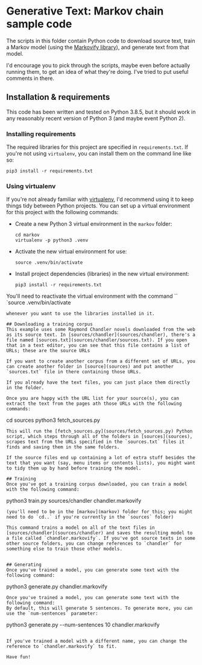 # Generative Text: Markov chain sample code

The scripts in this folder contain Python code to download source text, train a Markov model (using the [Markovify library](https://github.com/jsvine/markovify)), and generate text from that model.

I'd encourage you to pick through the scripts, maybe even before actually running them, to get an idea of what they're doing. I've tried to put useful comments in there.


## Installation & requirements
This code has been written and tested on Python 3.8.5, but it should work in any reasonably recent version of Python 3 (and maybe event Python 2).

### Installing requirements
The required libraries for this project are specified in `requirements.txt`. If you're not using `virtualenv`, you can install them on the command line like so:
```
pip3 install -r requirements.txt
```

### Using virtualenv
If you're not already familiar with [virtualenv](https://docs.python-guide.org/dev/virtualenvs/#lower-level-virtualenv), I'd recommend using it to keep things tidy between Python projects. You can set up a virtual environment for this project with the following commands:

* Create a new Python 3 virtual environment in the `markov` folder:
    ```
    cd markov
    virtualenv -p python3 .venv
    ```
* Activate the new virtual environment for use:
    ```
    source .venv/bin/activate
    ```
* Install project dependencies (libraries) in the new virtual environment:
    ```
    pip3 install -r requirements.txt
    ```

You'll need to reactivate the virtual environment with the command
``
`source .venv/bin/activate
```
whenever you want to use the libraries installed in it.

## Downloading a training corpus 
This example uses some Raymond Chandler novels downloaded from the web as its source text. In [sources/chandler](sources/chandler), there's a file named [sources.txt](sources/chandler/sources.txt). If you open that in a text editor, you can see that this file contains a list of URLs; these are the source URLs 

If you want to create another corpus from a different set of URLs, you can create another folder in [source](sources) and put another `sources.txt` file in there containing those URLs.

If you already have the text files, you can just place them directly in the folder.

Once you are happy with the URL list for your source(s), you can extract the text from the pages ath those URLs with the following commands:
```
cd sources
python3 fetch_sources.py
```
This will run the [fetch_sources.py](sources/fetch_sources.py) Python script, which steps through all of the folders in [sources](sources), scrapes text from the URLs specified in the `sources.txt` files it finds and saving them in the same folders.

If the source files end up containing a lot of extra stuff besides the text that you want (say, menu items or contents lists), you might want to tidy them up by hand before training the model.

## Training
Once you've got a training corpus downloaded, you can train a model with the following command:
```
python3 train.py sources/chandler chandler.markovify
```
(you'll need to be in the [markov](markov) folder for this; you might need to do `cd..` if you're currently in the `sources` folder)

This command trains a model on all of the text files in [sources/chandler](sources/chandler) and saves the resulting model to a file called `chandler.markovify`. If you've got source texts in some other source folders, you can change references to `chandler` for something else to train those other models.


## Generating
Once you've trained a model, you can generate some text with the following command:
```
python3 generate.py chandler.markovify
```
Once you've trained a model, you can generate some text with the following command:
By default, this will generate 5 sentences. To generate more, you can use the `num-sentences` parameter:
```
python3 generate.py --num-sentences 10 chandler.markovify
``` 

If you've trained a model with a different name, you can change the reference to `chandler.markovify` to fit.

Have fun!